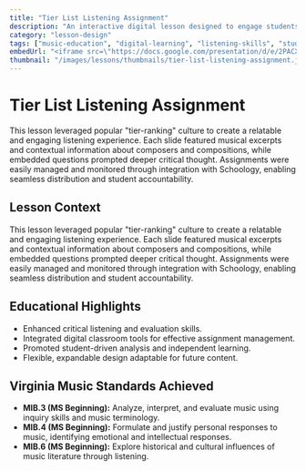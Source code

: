 ```yaml
---
title: "Tier List Listening Assignment"
description: "An interactive digital lesson designed to engage students through tier-ranking influential musical works. Students used Google Slides integrated with Schoology, promoting independent critical listening, analysis, and personal engagement with significant pieces of music history."
category: "lesson-design"
tags: ["music-education", "digital-learning", "listening-skills", "student-engagement", "Google-Slides"]
embedUrl: "<iframe src=\"https://docs.google.com/presentation/d/e/2PACX-1vQais7V-CLNVsQ19QngeafOB4UDxNsZ6vE4I-gn3AcDSpxpY4dXyExtL14r1kwDpA/pubembed?start=false&loop=false&delayms=3000\" frameborder=\"0\" width=\"960\" height=\"569\" allowfullscreen=\"true\" mozallowfullscreen=\"true\" webkitallowfullscreen=\"true\"></iframe>"
thumbnail: "/images/lessons/thumbnails/tier-list-listening-assignment.jpeg"
---
```


# Tier List Listening Assignment

This lesson leveraged popular "tier-ranking" culture to create a relatable and engaging listening experience. Each slide featured musical excerpts and contextual information about composers and compositions, while embedded questions prompted deeper critical thought. Assignments were easily managed and monitored through integration with Schoology, enabling seamless distribution and student accountability.

## Lesson Context

This lesson leveraged popular "tier-ranking" culture to create a relatable and engaging listening experience. Each slide featured musical excerpts and contextual information about composers and compositions, while embedded questions prompted deeper critical thought. Assignments were easily managed and monitored through integration with Schoology, enabling seamless distribution and student accountability.

## Educational Highlights

*   Enhanced critical listening and evaluation skills.
*   Integrated digital classroom tools for effective assignment management.
*   Promoted student-driven analysis and independent learning.
*   Flexible, expandable design adaptable for future content.

## Virginia Music Standards Achieved

*   **MIB.3 (MS Beginning):** Analyze, interpret, and evaluate music using inquiry skills and music terminology.
*   **MIB.4 (MS Beginning):** Formulate and justify personal responses to music, identifying emotional and intellectual responses.
*   **MIB.6 (MS Beginning):** Explore historical and cultural influences of music literature through listening. 